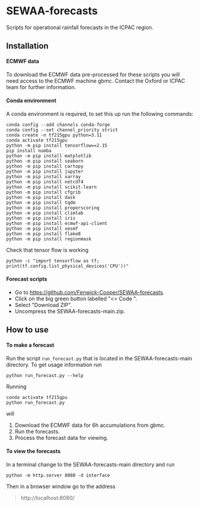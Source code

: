 # SEWAA-forecasts

Scripts for operational rainfall forecasts in the ICPAC region.


## Installation

#### ECMWF data

To download the ECMWF data pre-processed for these scripts you will need access to the
ECMWF machine gbmc. Contact the Oxford or ICPAC team for further information.

#### Conda environment

A conda environment is required, to set this up run the following commands:

	conda config --add channels conda-forge
	conda config --set channel_priority strict
	conda create -n tf215gpu python=3.11
	conda activate tf215gpu
	python -m pip install tensorflow==2.15
	pip install numba
	python -m pip install matplotlib
	python -m pip install seaborn
	python -m pip install cartopy
	python -m pip install jupyter
	python -m pip install xarray
	python -m pip install netcdf4
	python -m pip install scikit-learn
	python -m pip install cfgrib
	python -m pip install dask
	python -m pip install tqdm
	python -m pip install properscoring
	python -m pip install climlab
	python -m pip install iris
	python -m pip install ecmwf-api-client
	python -m pip install xesmf
	python -m pip install flake8
	python -m pip install regionmask

Check that tensor flow is working

	python -c "import tensorflow as tf; print(tf.config.list_physical_devices('CPU'))"

#### Forecast scripts

- Go to https://github.com/Fenwick-Cooper/SEWAA-forecasts.
- Click on the big green button labelled "<> Code ".
- Select "Download ZIP".
- Uncompress the SEWAA-forecasts-main.zip.


## How to use

#### To make a forecast

Run the script `run_forecast.py` that is located in the SEWAA-forecasts-main directory.
To get usage information run

	python run_forecast.py --help

Running 

	conda activate tf215gpu
	python run_forecast.py

will
1. Download the ECMWF data for 6h accumulations from gbmc.
2. Run the forecasts.
3. Process the forecast data for viewing.

#### To view the forecasts

In a terminal change to the SEWAA-forecasts-main directory and run

	python -m http.server 8080 -d interface
   
Then in a browser window go to the address

> http://localhost:8080/
